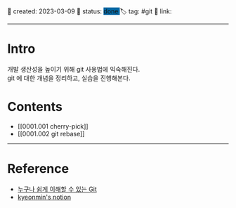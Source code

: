 📅 created: 2023-03-09
🚥 status:  <span style='background:#0067a3'> done </span>
🏷 tag:  #git
🔗 link:

--- 
# Intro
개발 생산성을 높이기 위해 git 사용법에 익숙해진다.  
git 에 대한 개념을 정리하고, 실습을 진행해본다.  

# Contents
- [[0001.001 cherry-pick]]
- [[0001.002 git rebase]]

--- 
# Reference
- [누구나 쉽게 이해할 수 있는 Git](https://backlog.com/git-tutorial/kr/intro/intro1_1.html) 
- [kyeonmin's notion](https://www.notion.so/git-ed75bae207824bb9944de86bce468b12)


